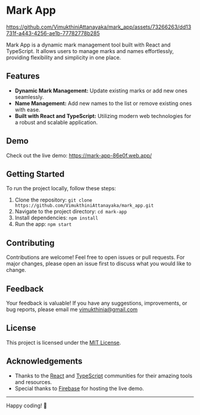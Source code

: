 # Mark App



https://github.com/VimukthiniAttanayaka/mark_app/assets/73266263/dd13731f-a443-4256-ae1b-77782778b285


Mark App is a dynamic mark management tool built with React and TypeScript. It allows users to manage marks and names effortlessly, providing flexibility and simplicity in one place.

## Features

- **Dynamic Mark Management:** Update existing marks or add new ones seamlessly.
- **Name Management:** Add new names to the list or remove existing ones with ease.
- **Built with React and TypeScript:** Utilizing modern web technologies for a robust and scalable application.

## Demo

Check out the live demo: https://mark-app-86e0f.web.app/

## Getting Started

To run the project locally, follow these steps:

1. Clone the repository: `git clone https://github.com/VimukthiniAttanayaka/mark_app.git`
2. Navigate to the project directory: `cd mark-app`
3. Install dependencies: `npm install`
4. Run the app: `npm start`

## Contributing

Contributions are welcome! Feel free to open issues or pull requests. For major changes, please open an issue first to discuss what you would like to change.

## Feedback

Your feedback is valuable! If you have any suggestions, improvements, or bug reports, please email me vimukthinia@gmail.com

## License

This project is licensed under the [MIT License](LICENSE).

## Acknowledgements

- Thanks to the [React](https://reactjs.org/) and [TypeScript](https://www.typescriptlang.org/) communities for their amazing tools and resources.
- Special thanks to [Firebase](https://firebase.google.com/) for hosting the live demo.

---

Happy coding! 🚀

